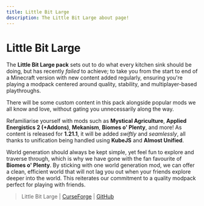 ```yaml
---
title: Little Bit Large
description: The Little Bit Large about page!
---
```


# Little Bit Large

The **Little Bit Large pack** sets out to do what every kitchen sink should be doing, but has recently *failed* to achieve; to take you from the start to end of a Minecraft version with new content added regularly, ensuring you're playing a modpack centered around quality, stability, and multiplayer-based playthroughs. 

There will be some custom content in this pack alongside popular mods we all know and love, without gating you unnecessarily along the way.

Refamiliarise yourself with mods such as **Mystical Agriculture**, **Applied Energistics 2 (+Addons)**, **Mekanism**, **Biomes o' Plenty**, and more! As content is released for **1.21.1**, it will be added *swiftly* and *seamlessly*, all thanks to unification being handled using **KubeJS** and **Almost Unified**.

World generation should always be kept simple, yet feel fun to explore and traverse through, which is why we have gone with the fan favourite of **Biomes o' Plenty**. By sticking with one world generation mod, we can offer a clean, efficient world that will not lag you out when your friends explore deeper into the world. This reiterates our commitment to a quality modpack perfect for playing with friends.

> Little Bit Large | [CurseForge](https://legacy.curseforge.com/minecraft/modpacks/the-evolution-pack) | [GitHub](https://github.com/Catalyst-Studios/MC-Evolution)
